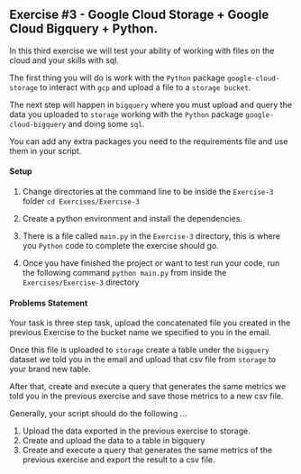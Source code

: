 ## Exercise #3 - Google Cloud Storage + Google Cloud Bigquery + Python.

In this third exercise we will test your ability of working with 
files on the cloud and your skills with sql.

The first thing you will do is work with the `Python` package `google-cloud-storage` 
to interact with `gcp` and upload a file to a `storage bucket`.

The next step will happen in `bigquery` where you must upload and query the data you uploaded
to `storage` working with the `Python` package `google-cloud-bigquery` and doing some `sql`.

You can add any extra packages you need to the requirements file and use them in your script.

#### Setup
1. Change directories at the command line 
   to be inside the `Exercise-3` folder `cd Exercises/Exercise-3`
   
2. Create a python environment and install the dependencies.

3. There is a file called `main.py` in the `Exercise-3` directory, this
   is where you `Python` code to complete the exercise should go.
   
4. Once you have finished the project or want to test run your code,
   run the following command `python main.py` from inside the `Exercises/Exercise-3` directory

#### Problems Statement
Your task is three step task, upload the concatenated file you created in the previous Exercise to the
bucket name we specified to you in the email.

Once this file is uploaded to `storage` create a table under the `bigquery` dataset we told you in the email 
and upload that csv file from `storage` to your brand new table.

After that, create and execute a query that generates the same metrics we told you in the previous exercise
and save those metrics to a new csv file.

Generally, your script should do the following ...
1. Upload the data exported in the previous exercise to storage.
2. Create and upload the data to a table in bigquery
3. Create and execute a query that generates the same metrics of the previous exercise and export
   the result to a csv file.